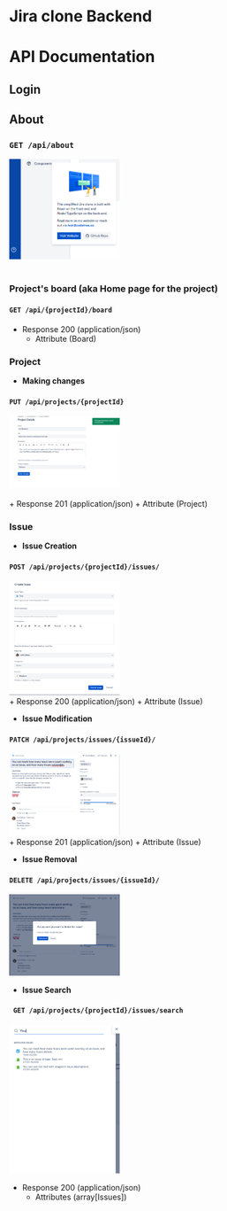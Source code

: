 # Jira clone Backend 
# API Documentation

## Login 
## About 
### `GET /api/about` 

<img src="./screenDocs/about.png" width="200">
<br>
<br>

### Project's board (aka Home page for the project) 

#### `GET /api/{projectId}/board`
+ Response 200 (application/json)
    + Attribute (Board)
### Project 

* **Making changes** 
#### `PUT /api/projects/{projectId}`

 <img src="./screenDocs/ProjectUpdate.png" width="200">
 <br>
 <br>
+ Response 201 (application/json)
    + Attribute (Project)
<br>

### Issue

* **Issue Creation**
#### `POST /api/projects/{projectId}/issues/`

<img src="./screenDocs/IssueCreation.png" width="200">
<br>
+ Response 200 (application/json)
    + Attribute (Issue)

* **Issue Modification** 
#### `PATCH /api/projects/issues/{issueId}/`

<img src="./screenDocs/IssueModification.png" width="200">

<br>
+ Response 201 (application/json)
    + Attribute (Issue)

* **Issue Removal**
#### `DELETE /api/projects/issues/{issueId}/ `
<img src="./screenDocs/IssueDelete.png" width="200">


    

* **Issue Search** 
#### ` GET /api/projects/{projectId}/issues/search`

<img src="./screenDocs/IssueSearch.png" width="200">

+ Response 200 (application/json)
    + Attributes (array[Issues])


